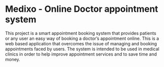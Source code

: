 # Medixo - Online Doctor appointment system
This project is a smart appointment booking system that provides patients or any user an easy way of booking a doctor’s appointment online. This is a web based application that overcomes the issue of managing and booking appointments faced by users. The system is intended to be used in medical clinics in order to help improve appointment services and to save time and money.
